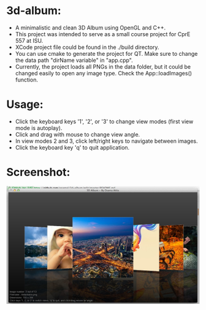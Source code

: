 3d-album:
=========

- A minimalistic and clean 3D Album using OpenGL and C++.
- This project was intended to serve as a small course project for CprE 557 at ISU.
- XCode project file could be found in the ./build directory.
- You can use cmake to generate the project for QT. Make sure to change the data path "dirName variable" in "app.cpp".
- Currently, the project loads all PNGs in the data folder, but it could be changed easily to open any image type. Check the App::loadImages() function.

Usage:
======
- Click the keyboard keys '1', '2', or '3' to change view modes (first view mode is autoplay).
- Click and drag with mouse to change view angle.
- In view modes 2 and 3, click left/right keys to navigate between images.
- Click the keyboard key 'q' to quit application.

Screenshot:
===========

![Screenshot](https://raw.githubusercontent.com/ogamal/3d-album/master/Screen%20Shot%202014-12-29%20at%201.00.58%20AM.jpg)
